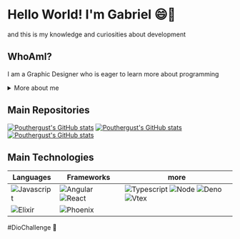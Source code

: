 # Hello World! I'm Gabriel 😄🖖
and this is my knowledge and curiosities about development 

## WhoAmI?

I am a Graphic Designer who is eager to learn more about programming 

<!-- ![Gabriel's GitHub status](https://github-readme-stats.vercel.app/api?username=pouthergust&theme=omni&show_icons=true&) -->

<details>
  <summary> More about me</summary>
  <div>

  <br/>
  <a href="https://www.linkedin.com/in/gabriel-henrique-5a562020a/" target="_blank">
    <img src="https://img.shields.io/badge/-LinkedIn-%230077B5?style=for-the-badge&logo=linkedin&logoColor=white" alt="Linkedin profile" title="Pouthergust Linkedin Profile" />
  </a>
  <br/>
  <br/>
  
   ``` js
   const aboutMe = {
       name: 'Gabriel Henrique',
       title: 'Dev & Designer',
       knowledge: ['Web Development', 'UX/UI design', 'Graphic Design'],
       motivation: [
           'Expand my knowledge and perspective',
           'Make my projects more creatives'
       ],
   }
   ```
 
  </div>
</details>

## Main Repositories 

[![Pouthergust's GitHub stats](https://github-readme-stats.vercel.app/api/pin/?username=pouthergust&repo=little-rose&theme=dark)](https://github.com/pouthergust/little-rose)
[![Pouthergust's GitHub stats](https://github-readme-stats.vercel.app/api/pin/?username=pouthergust&repo=pouthergust&theme=dark)](https://pouthergust.github.io/pouthergust/)
[![Pouthergust's GitHub stats](https://github-readme-stats.vercel.app/api/pin/?username=pouthergust&repo=HelloAlpine&theme=dark)](https://pouthergust.github.io/HelloAlpine/)
 

## Main Technologies

| Languages | Frameworks | more |
| --------- |----------- | ---- |
| ![Javascript](https://img.shields.io/badge/Javascript-464647?style=for-the-badge&logo=javascript) | ![Angular](https://img.shields.io/badge/Angular-DD0031?style=for-the-badge&logo=angular&logoColor=white) ![React](https://img.shields.io/badge/React-3178C5?style=for-the-badge&logo=react&logoColor=white) | ![Typescript](https://img.shields.io/badge/Typescript-3178C5?style=for-the-badge&logo=typescript&logoColor=white) ![Node](https://img.shields.io/badge/Node-80BE03?style=for-the-badge&logo=node.js&logoColor=white) ![Deno](https://img.shields.io/badge/Deno-white?style=for-the-badge&logo=deno&logoColor=464647) ![Vtex](https://img.shields.io/badge/VTEX-F71964?style=for-the-badge&logo=vtex&logoColor=white) |
![Elixir](https://img.shields.io/badge/Elixir-622780?style=for-the-badge&logo=elixir&logoColor=white) | ![Phoenix](https://img.shields.io/badge/Phoenix-F15523?style=for-the-badge&logo=elixir-phoenix&logoColor=white)


#DioChallenge 🚀


